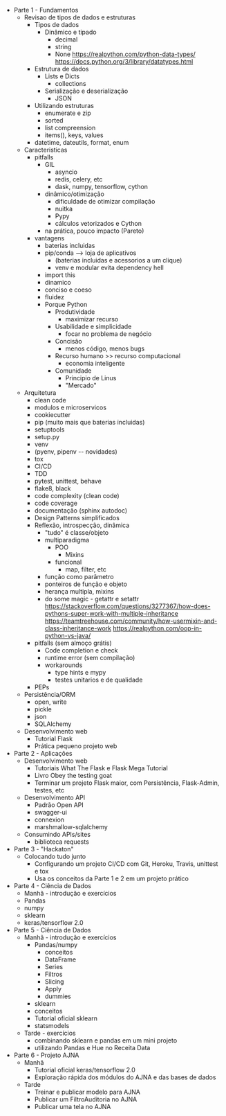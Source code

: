 - Parte 1 - Fundamentos
    - Revisao de tipos de dados e estruturas
      - Tipos de dados
         - Dinâmico e tipado
           - decimal
           - string
           - None
         https://realpython.com/python-data-types/
         https://docs.python.org/3/library/datatypes.html
      - Estrutura de dados
         - Lists e Dicts
            - collections
         - Serialização e deserialização
            - JSON
      - Utilizando estruturas
        - enumerate e zip
        - sorted
        - list compreension
        - items(), keys, values
      - datetime, dateutils, format, enum
    - Caracteristicas
      - pitfalls
        - GIL
          - asyncio
          - redis, celery, etc
          - dask, numpy, tensorflow, cython
        - dinâmico/otimização
          - dificuldade de otimizar compilação
          - nuitka
          - Pypy
          - cálculos vetorizados e Cython
        - na prática, pouco impacto (Pareto)
      - vantagens
        - baterias incluidas
        - pip/conda --> loja de aplicativos
          - (baterias incluidas e acessorios a um clique)
          - venv e modular evita dependency hell
        - import this
        - dinamico
        - conciso e coeso
        - fluidez
        - Porque Python
          - Produtividade
            - maximizar recurso
          - Usabilidade e simplicidade
            - focar no problema de negócio
          - Concisão
            - menos código, menos bugs
          - Recurso humano >> recurso computacional
            - economia inteligente
          - Comunidade
            - Principio de Linus
            - "Mercado"
    - Arquitetura
      - clean code
      - modulos e microservicos
      - cookiecutter
      - pip (muito mais que baterias incluidas)
      - setuptools
      - setup.py
      - venv
      - (pyenv, pipenv -- novidades)
      - tox
      - CI/CD
      - TDD
      - pytest, unittest, behave
      - flake8, black
      - code complexity (clean code)
      - code coverage
      - documentação (sphinx autodoc)
      - Design Patterns simplificados
      - Reflexão, introspecção, dinâmica
        - "tudo" é classe/objeto
        - multiparadigma
            - POO
                - Mixins
            - funcional
                - map, filter, etc
        - função como parâmetro
        - ponteiros de função e objeto
        - herança multipla, mixins
        - do some magic - getattr e setattr
        https://stackoverflow.com/questions/3277367/how-does-pythons-super-work-with-multiple-inheritance
        https://teamtreehouse.com/community/how-usermixin-and-class-inheritance-work
        https://realpython.com/oop-in-python-vs-java/
      - pitfalls (sem almoço grátis)
        - Code completion e check
        - runtime error (sem compilação)
        - workarounds
            - type hints e mypy
            - testes unitarios e de qualidade
      - PEPs 
    - Persistência/ORM
      - open, write
      - pickle
      - json
      - SQLAlchemy
    - Desenvolvimento web
      - Tutorial Flask
      - Prática pequeno projeto web
- Parte 2 - Aplicações
    - Desenvolvimento web
      - Tutoriais What The Flask e Flask Mega Tutorial
      - Livro Obey the testing goat
      - Terminar um projeto Flask maior, com Persistência, Flask-Admin, testes, etc
    - Desenvolvimento API
      - Padrão Open API
      - swagger-ui
      - connexion
      - marshmallow-sqlalchemy
    - Consumindo APIs/sites
      - biblioteca requests
- Parte 3 - "Hackaton"
    - Colocando tudo junto
      - Configurando um projeto CI/CD com Git, Heroku, Travis, unittest e tox
      - Usa os conceitos da Parte 1 e 2 em um projeto prático
- Parte 4 - Ciência de Dados
    - Manhã - introdução e exercícios
    - Pandas
    - numpy
    - sklearn
    - keras/tensorflow 2.0
- Parte 5 - Ciência de Dados
    - Manhã - introdução e exercícios
        - Pandas/numpy
          - conceitos
          - DataFrame
          - Series
          - Filtros
          - Slicing
          - Apply
          - dummies
        - sklearn
         - conceitos
         - Tutorial oficial sklearn
        - statsmodels
    - Tarde - exercícios
       - combinando sklearn e pandas em um mini projeto
       - utilizando Pandas e Hue no Receita Data
- Parte 6 - Projeto AJNA
    - Manhã
        - Tutorial oficial keras/tensorflow 2.0
        - Exploração rápida dos módulos do AJNA e das bases de dados
    - Tarde
        - Treinar e publicar modelo para AJNA
        - Publicar um FiltroAuditoria no AJNA
        - Publicar uma tela no AJNA
